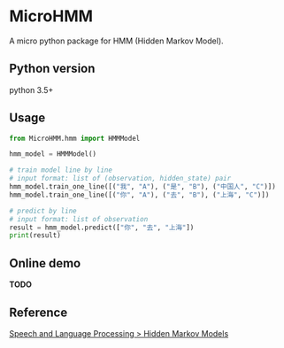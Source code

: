 # MicroHMM

A micro python package for HMM (Hidden Markov Model).

## Python version
python 3.5+

## Usage
```python
from MicroHMM.hmm import HMMModel

hmm_model = HMMModel()

# train model line by line
# input format: list of (observation, hidden_state) pair
hmm_model.train_one_line([("我", "A"), ("是", "B"), ("中国人", "C")])
hmm_model.train_one_line([("你", "A"), ("去", "B"), ("上海", "C")])

# predict by line
# input format: list of observation
result = hmm_model.predict(["你", "去", "上海"])
print(result)
```

## Online demo
**TODO**

## Reference
[Speech and Language Processing > Hidden Markov Models](https://web.stanford.edu/~jurafsky/slp3/9.pdf)